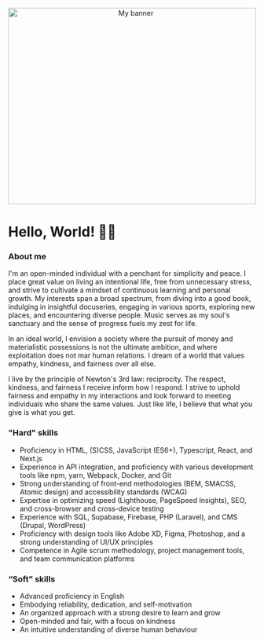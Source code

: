 
<p align="center">
<img width="100%" height="400" src="https://github.com/tim-koprivnik/tim-koprivnik/assets/42032201/1ff39852-0b4d-4779-98ba-e9cf3d39256c" alt="My banner">
</p>

# Hello, World! 🙋‍♂️

### About me

I'm an open-minded individual with a penchant for simplicity and peace. I place great value on living an intentional life, free from unnecessary stress, and strive to cultivate a mindset of continuous learning and personal growth. My interests span a broad spectrum, from diving into a good book, indulging in insightful docuseries, engaging in various sports, exploring new places, and encountering diverse people. Music serves as my soul's sanctuary and the sense of progress fuels my zest for life.

In an ideal world, I envision a society where the pursuit of money and materialistic possessions is not the ultimate ambition, and where exploitation does not mar human relations. I dream of a world that values empathy, kindness, and fairness over all else.

I live by the principle of Newton's 3rd law: reciprocity. The respect, kindness, and fairness I receive inform how I respond. I strive to uphold fairness and empathy in my interactions and look forward to meeting individuals who share the same values. Just like life, I believe that what you give is what you get.

### "Hard" skills

- Proficiency in HTML, (S)CSS, JavaScript (ES6+), Typescript, React, and Next.js
- Experience in API integration, and proficiency with various development tools like npm, yarn, Webpack, Docker, and Git
- Strong understanding of front-end methodologies (BEM, SMACSS, Atomic design) and accessibility standards (WCAG)
- Expertise in optimizing speed (Lighthouse, PageSpeed Insights), SEO, and cross-browser and cross-device testing
- Experience with SQL, Supabase, Firebase, PHP (Laravel), and CMS (Drupal, WordPress)
- Proficiency with design tools like Adobe XD, Figma, Photoshop, and a strong understanding of UI/UX principles
- Competence in Agile scrum methodology, project management tools, and team communication platforms

### “Soft” skills

- Advanced proficiency in English
- Embodying reliability, dedication, and self-motivation
- An organized approach with a strong desire to learn and grow
- Open-minded and fair, with a focus on kindness
- An intuitive understanding of diverse human behaviour
